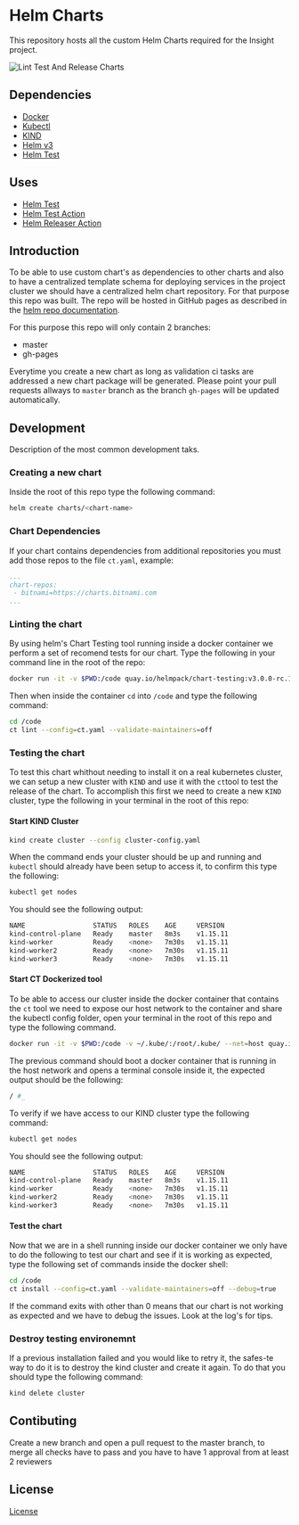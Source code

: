 # Helm Charts

This repository hosts all the custom Helm Charts required for the Insight project.

![Lint Test And Release Charts](https://github.com/chemistrygroup/helm-charts/workflows/Lint%20Test%20And%20Release%20Charts/badge.svg?branch=master)

## Dependencies

- [Docker](https://www.docker.com/)
- [Kubectl](https://kubernetes.io/docs/tasks/tools/install-kubectl)
- [KIND](https://kind.sigs.k8s.io/)
- [Helm v3](https://helm.sh/docs/intro/quickstart/#install-helm)
- [Helm Test](https://github.com/helm/chart-testing)

## Uses

- [Helm Test](https://github.com/helm/chart-testing)
- [Helm Test Action](https://github.com/helm/chart-testing-action)
- [Helm Releaser Action](https://github.com/helm/chart-releaser-action)

## Introduction

To be able to use custom chart's as dependencies to other charts and also to have a centralized template schema for deploying services in the project cluster we should have a centralized helm chart repository. For that purpose this repo was built. The repo will be hosted in GitHub pages as described in the [helm repo documentation](https://helm.sh/docs/topics/chart_repository/).

For this purpose this repo will only contain 2 branches:
- master
- gh-pages

Everytime you create a new chart as long as validation ci tasks are addressed a new chart package will be generated. Please point your pull requests allways to `master` branch as the branch `gh-pages` will be updated automatically.

## Development

Description of the most common development taks.

### Creating a new chart

Inside the root of this repo type the following command:

```bash
helm create charts/<chart-name>
```

### Chart Dependencies

If your chart contains dependencies from additional repositories you must add those repos to the file `ct.yaml`, example:

```yaml
...
chart-repos:
 - bitnami=https://charts.bitnami.com
...
```

### Linting the chart

By using helm's Chart Testing tool running inside a docker container we perform a set of recomend tests for our chart. 
Type the following in your command line in the root of the repo:

```bash
docker run -it -v $PWD:/code quay.io/helmpack/chart-testing:v3.0.0-rc.1 sh
```

Then when inside the container `cd` into `/code` and type the following command:

```sh
cd /code
ct lint --config=ct.yaml --validate-maintainers=off
```

### Testing the chart

To test this chart whithout needing to install it on a real kubernetes cluster, we can setup a new cluster with `KIND` and use it with the `ct`tool to test the release of the chart. To accomplish this first we need to create a new `KIND` cluster, type the following in your terminal in the root of this repo:

#### Start KIND Cluster
```bash
kind create cluster --config cluster-config.yaml
```

When the command ends your cluster should be up and running and `kubectl` should already have been setup to access it, to confirm this type the following:

```bash
kubectl get nodes
```

You should see the following output:

```bash
NAME                 STATUS   ROLES    AGE     VERSION
kind-control-plane   Ready    master   8m3s    v1.15.11
kind-worker          Ready    <none>   7m30s   v1.15.11
kind-worker2         Ready    <none>   7m30s   v1.15.11
kind-worker3         Ready    <none>   7m30s   v1.15.11
```

#### Start CT Dockerized tool

To be able to access our cluster inside the docker container that contains the `ct` tool we need to expose our host network to the container and share the kubectl config folder, open your terminal in the root of this repo and type the following command.

```bash
docker run -it -v $PWD:/code -v ~/.kube/:/root/.kube/ --net=host quay.io/helmpack/chart-testing:v3.0.0-rc.1 sh
```

The previous command should boot a docker container that is running in the host network and opens a terminal console inside it, the expected output should be the following:

```bash
/ #_ 
```

To verify if we have access to our KIND cluster type the following command:

```bash
kubectl get nodes
```

You should see the following output:

```bash
NAME                 STATUS   ROLES    AGE     VERSION
kind-control-plane   Ready    master   8m3s    v1.15.11
kind-worker          Ready    <none>   7m30s   v1.15.11
kind-worker2         Ready    <none>   7m30s   v1.15.11
kind-worker3         Ready    <none>   7m30s   v1.15.11
```

#### Test the chart

Now that we are in a shell running inside our docker container we only have to do the following to test our chart and see if it is working as expected, type the following set of commands inside the docker shell:

```sh
cd /code
ct install --config=ct.yaml --validate-maintainers=off --debug=true
```

If the command exits with other than 0 means that our chart is not working as expected and we have to debug the issues. Look at the log's for tips.


### Destroy testing environemnt

If a previous installation failed and you would like to retry it, the safes-te way to do it is to destroy the kind cluster and create it again. To do that you should type the following command:

```bash
kind delete cluster
```

## Contibuting

Create a new branch and open a pull request to the master branch, to merge all checks have to pass and you have to have 1 approval from at least 2 reviewers

## License

[License](LICENSE.md)